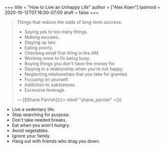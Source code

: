 +++
title = "How to Live an Unhappy Life"
author = ["Alex Koen"]
lastmod = 2020-10-12T07:16:00-07:00
draft = false
+++

> Things that reduce the odds of long-term success:
>
> -   Saying yes to too many things.
> -   Making excuses..
> -   Staying up late.
> -   Eating poorly.
> -   Checking email first thing in the AM.
> -   Working more to fix being busy.
> -   Buying things you don't have the money for.
> -   Staying in a relationship when you're not happy.
> -   Neglecting relationships that you take for granted.
> -   Focusing on yourself.
> -   Addiction to substances.
> -   Excessive leverage.
>
> — [§Shane Parrish]({{< relref "shane_parrish" >}})

-   Live a sedentary life.
-   Stop searching for purpose.
-   Don't take needed breaks.
-   Eat when you aren't hungry.
-   Avoid vegetables.
-   Ignore your family.
-   Hang out with friends who drag you down.

